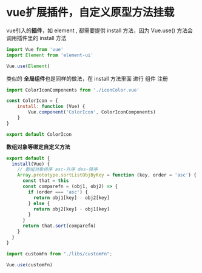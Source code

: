 # vue扩展插件，自定义原型方法挂载
vue引入的**插件**，如 element , 都需要提供 install 方法，因为 Vue.use() 方法会调用插件里的 install 方法
```javascript
import Vue from 'vue'
import Element from 'element-ui'

Vue.use(Element)
```

类似的
**全局组件**也是同样的做法，在 install 方法里面 进行 组件 注册
```javascript
import ColorIconComponents from './iconColor.vue'

const ColorIcon = {
    install: function (Vue) {
        Vue.component('ColorIcon', ColorIconComponents)
    }
}

export default ColorIcon
```

**数组对象等绑定自定义方法**
```javascript
export default {
  install(Vue) {
    // 数组对象排序 asc-升序 des-降序
    Array.prototype.sortListObjByKey = function (key, order = 'asc') {
      const that = this
      const comparefn = (obj1, obj2) => {
        if (order === 'asc') {
          return obj1[key] - obj2[key]
        } else {
          return obj2[key] - obj1[key]
        }
      }
      return that.sort(comparefn)
    }
  }
}
```
```javascript
import customFn from "./libs/customFn";

Vue.use(customFn)
```

